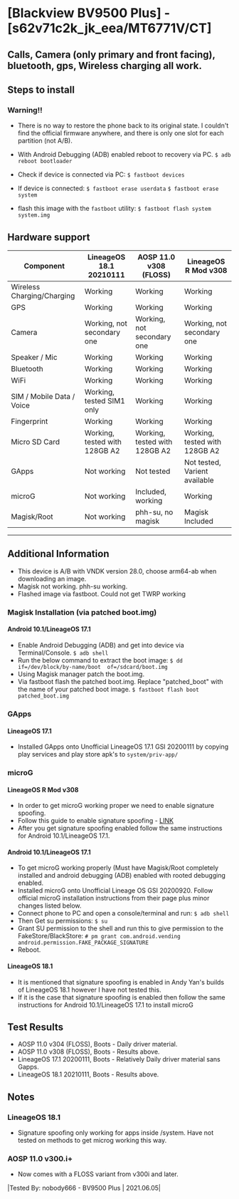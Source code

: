 # [Blackview BV9500 Plus] - [s62v71c2k_jk_eea/MT6771V/CT]
## Calls, Camera (only primary and front facing), bluetooth, gps, Wireless charging all work.

## Steps to install
### Warning!! 
  * There is no way to restore the phone back to its original state. I couldn't find the official firmware anywhere, and there is only one slot for each partition (not A/B).

* With Android Debugging (ADB) enabled reboot to recovery via PC.
     `$ adb reboot bootloader`
* Check if device is connected via PC:
    `$ fastboot devices`
* If device is connected:
    `$ fastboot erase userdata`
    `$ fastboot erase system`
* flash this image with the `fastboot` utility:
    `$ fastboot flash system system.img`

## Hardware support

| Component                 | LineageOS 18.1 20210111      | AOSP 11.0 v308 (FLOSS)       | LineageOS R Mod v308         |
|---------------------------|------------------------------|------------------------------|------------------------------|
| Wireless Charging/Charging| Working                      | Working                      | Working                      |
| GPS                       | Working                      | Working                      | Working                      |
| Camera                    | Working, not secondary one   | Working, not secondary one   | Working, not secondary one   |
| Speaker / Mic             | Working                      | Working                      | Working                      |
| Bluetooth                 | Working                      | Working                      | Working                      |
| WiFi                      | Working                      | Working                      | Working                      |
| SIM / Mobile Data / Voice | Working, tested SIM1 only    | Working                      | Working                      |
| Fingerprint               | Working                      | Working                      | Working                      |
| Micro SD Card             | Working, tested with 128GB A2| Working, tested with 128GB A2| Working, tested with 128GB A2|
| GApps                     | Not working                  | Not tested                   | Not tested, Varient available|
| microG                    | Not working                  | Included, working            | Working                      |
| Magisk/Root               | Not working                  | phh-su, no magisk            | Magisk Included              |
---

## Additional Information
  * This device is A/B with VNDK version 28.0, choose arm64-ab when downloading an image.
  * Magisk not working. phh-su working.
  * Flashed image via fastboot. Could not get TWRP working
### Magisk Installation (via patched boot.img)
#### Android 10.1/LineageOS 17.1
  * Enable Android Debugging (ADB) and get into device via Terminal/Console.
     `$ adb shell`
  * Run the below command to extract the boot image:
     `$ dd if=/dev/block/by-name/boot  of=/sdcard/boot.img`
  * Using Magisk manager patch the boot.img.
  * Via fastboot flash the patched boot.img. Replace "patched_boot" with the name of your patched boot image.
     `$ fastboot flash boot patched_boot.img`
### GApps
#### LineageOS 17.1
  * Installed GApps onto Unofficial LineageOS 17.1 GSI 20200111 by copying play services and play store apk's to `system/priv-app/`
### microG
#### LineageOS R Mod v308
  * In order to get microG working proper we need to enable signature spoofing.
  * Follow this guide to enable signature spoofing - [LINK](https://forum.xda-developers.com/t/signature-spoofing-on-unsuported-android-11-r-roms.4214143/)
  * After you get signature spoofing enabled follow the same instructions for Android 10.1/LineageOS 17.1.
#### Android 10.1/LineageOS 17.1
  * To get microG working properly (Must have Magisk/Root completely installed and android debugging (ADB) enabled with rooted debugging enabled.
  * Installed microG onto Unofficial Lineage OS GSI 20200920. Follow official microG installation instructions from their page plus minor changes listed below.
  * Connect phone to PC and open a console/terminal and run:
     `$ adb shell`
  * Then Get su permissions:
     `$ su`
  * Grant SU permission to the shell and run this to give permission to the FakeStore/BlackStore:
     `# pm grant com.android.vending android.permission.FAKE_PACKAGE_SIGNATURE`
  * Reboot.
#### LineageOS 18.1
  * It is mentioned that signature spoofing is enabled in Andy Yan's builds of LineageOS 18.1 however I have not tested this.
  * If it is the case that signature spoofing is enabled then follow the same instructions for Android 10.1/LineageOS 17.1 to install microG
## Test Results
  *  AOSP 11.0 v304 (FLOSS), Boots - Daily driver material.
  *  AOSP 11.0 v308 (FLOSS), Boots - Results above.
  *  LineageOS 17.1 20200111, Boots - Relatively Daily driver material sans Gapps.
  *  LineageOS 18.1 20210111, Boots - Results above.

## Notes
### LineageOS 18.1
  *  Signature spoofing only working for apps inside /system. Have not tested on methods to get microg working this way.
### AOSP 11.0 v300.i+
  *  Now comes with a FLOSS variant from v300i and later.

|Tested By: nobody666 - BV9500 Plus | 2021.06.05|